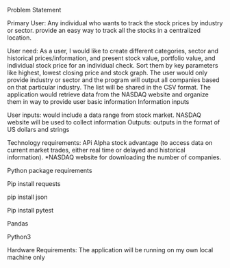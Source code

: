Problem Statement

Primary User:
Any individual who wants to track the stock prices by industry or sector. provide an easy way to track all the stocks in a centralized location. 



User need:
As a user,  I would like to create different categories, sector and historical prices/information, and present stock value, portfolio value, and individual stock price for an individual check. Sort them by key parameters like highest, lowest closing price and stock graph. The user would only provide industry or sector and the program will output all companies based on that particular industry. The list will be shared in the CSV format. The application would retrieve data from the NASDAQ website and organize them in way to provide user basic information 
Information inputs 



User inputs: would include a data range from stock market. NASDAQ website will be used to collect information 
Outputs: outputs in the format of US dollars and strings


Technology requirements:
APi 
Alpha stock advantage (to access data on current market trades, either real time or delayed and historical information). *NASDAQ website for downloading the number of companies.

Python package requirements

Pip install requests

pip install json

Pip install pytest

Pandas

Python3 


Hardware Requirements:
The application will be running on my own local machine only
